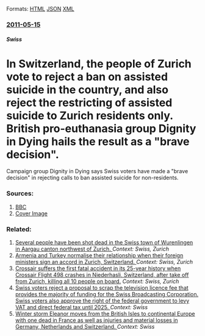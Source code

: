 
Formats: [HTML](/news/2011/05/15/in-switzerland-the-people-of-zurich-vote-to-reject-a-ban-on-assisted-suicide-in-the-country-and-also-reject-the-restricting-of-assisted-su.html)  [JSON](/news/2011/05/15/in-switzerland-the-people-of-zurich-vote-to-reject-a-ban-on-assisted-suicide-in-the-country-and-also-reject-the-restricting-of-assisted-su.json)  [XML](/news/2011/05/15/in-switzerland-the-people-of-zurich-vote-to-reject-a-ban-on-assisted-suicide-in-the-country-and-also-reject-the-restricting-of-assisted-su.xml)  

### [2011-05-15](/news/2011/05/15/index.md)

##### Swiss
# In Switzerland, the people of Zurich vote to reject a ban on assisted suicide in the country, and also reject the restricting of assisted suicide to Zurich residents only. British pro-euthanasia group Dignity in Dying hails the result as a "brave decision". 

Campaign group Dignity in Dying says Swiss voters have made a &quot;brave decision&quot; in rejecting calls to ban assisted suicide for non-residents.


### Sources:

1. [BBC](http://www.bbc.co.uk/news/uk-13405719)
1. [Cover Image](http://ichef.bbci.co.uk/news/1024/media/images/52692000/jpg/_52692243_jex_1044237_de27-1.jpg)

### Related:

1. [Several people have been shot dead in the Swiss town of Wurenlingen in Aargau canton northwest of Zurich. ](/news/2015/05/10/several-people-have-been-shot-dead-in-the-swiss-town-of-wa1-4renlingen-in-aargau-canton-northwest-of-zurich.md) _Context: Swiss, Zurich_
2. [ Armenia and Turkey normalise their relationship when their foreign ministers sign an accord in Zurich, Switzerland. ](/news/2009/10/10/armenia-and-turkey-normalise-their-relationship-when-their-foreign-ministers-sign-an-accord-in-zurich-switzerland.md) _Context: Swiss, Zurich_
3. [Crossair suffers the first fatal accident in its 25-year history when Crossair Flight 498 crashes in Niederhasli, Switzerland, after take off from Zurich, killing all 10 people on board.](/news/2000/01/10/crossair-suffers-the-first-fatal-accident-in-its-25-year-history-when-crossair-flight-498-crashes-in-niederhasli-switzerland-after-take-of.md) _Context: Swiss, Zurich_
4. [Swiss voters reject a proposal to scrap the television licence fee that provides the majority of funding for the Swiss Broadcasting Corporation. Swiss voters also approve the right of the federal government to levy VAT and direct federal tax until 2025. ](/news/2018/03/4/swiss-voters-reject-a-proposal-to-scrap-the-television-licence-fee-that-provides-the-majority-of-funding-for-the-swiss-broadcasting-corporat.md) _Context: Swiss_
5. [Winter storm Eleanor moves from the British Isles to continental Europe with one dead in France as well as injuries and material losses in Germany, Netherlands and Switzerland. ](/news/2018/01/3/winter-storm-eleanor-moves-from-the-british-isles-to-continental-europe-with-one-dead-in-france-as-well-as-injuries-and-material-losses-in-g.md) _Context: Swiss_
